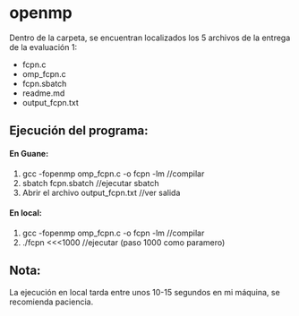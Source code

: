 # openmp

Dentro de la carpeta, se encuentran localizados los 5 archivos de la entrega de la evaluación 1:
- fcpn.c
- omp_fcpn.c
- fcpn.sbatch
- readme.md
- output_fcpn.txt


## Ejecución del programa:
#### En Guane:
1. gcc -fopenmp omp_fcpn.c -o fcpn -lm  //compilar
2. sbatch fcpn.sbatch  //ejecutar sbatch
3. Abrir el archivo   output_fcpn.txt    //ver salida  
#### En local:
1. gcc -fopenmp omp_fcpn.c -o fcpn -lm   //compilar
2. ./fcpn <<<1000  //ejecutar (paso 1000 como paramero)  
## Nota:
La ejecución en local tarda entre unos 10-15 segundos en mi máquina, se recomienda paciencia.
